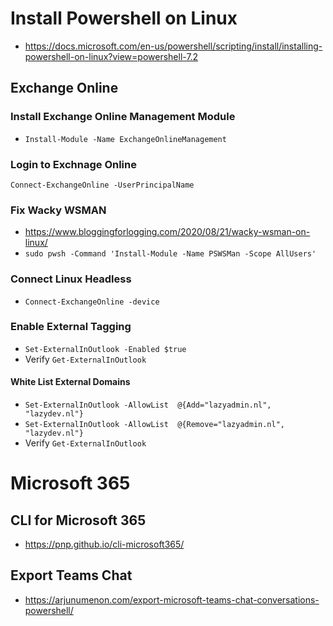 # Install Powershell on Linux
* https://docs.microsoft.com/en-us/powershell/scripting/install/installing-powershell-on-linux?view=powershell-7.2
## Exchange Online
### Install Exchange Online Management Module
* ```Install-Module -Name ExchangeOnlineManagement```

### Login to Exchnage Online
```Connect-ExchangeOnline -UserPrincipalName```

### Fix Wacky WSMAN
* https://www.bloggingforlogging.com/2020/08/21/wacky-wsman-on-linux/
* ```sudo pwsh -Command 'Install-Module -Name PSWSMan -Scope AllUsers'```

### Connect Linux Headless
* ```Connect-ExchangeOnline -device```

### Enable External Tagging
* ```Set-ExternalInOutlook -Enabled $true```
* Verify ```Get-ExternalInOutlook``` 

#### White List External Domains
* ```Set-ExternalInOutlook -AllowList  @{Add="lazyadmin.nl", "lazydev.nl"}```
* ```Set-ExternalInOutlook -AllowList  @{Remove="lazyadmin.nl", "lazydev.nl"}```
* Verify ```Get-ExternalInOutlook```

# Microsoft 365
## CLI for Microsoft 365
* https://pnp.github.io/cli-microsoft365/

## Export Teams Chat
* https://arjunumenon.com/export-microsoft-teams-chat-conversations-powershell/